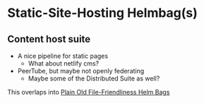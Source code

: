 # Static-Site-Hosting Helmbag(s)

## Content host suite

- A nice pipeline for static pages
  - What about netlify cms?
- PeerTube, but maybe not openly federating
  - Maybe some of the Distributed Suite as well?

This overlaps into [Plain Old File-Friendliness Helm Bags](hbn7h-zmwqr-m4aaz-zd6xb-f8y0d)

